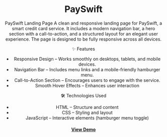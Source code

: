 
<div align='center'>

<h1>PaySwift</h1>
<p>PaySwift Landing Page A clean and responsive landing page for PaySwift, a smart credit card service. It includes a modern navigation bar, a hero section with a call-to-action, and a structured layout for an elegant user experience. The page is designed to be fully responsive across all devices. </p>
✨ Features 
  <ul>
    <li>Responsive Design – Works smoothly on desktops, tablets, and mobile devices.</li>
    <li> Navigation Bar – Includes menu links and a mobile-friendly hamburger menu.</li>
    <li>Call-to-Action Section – Encourages users to engage with the service.</li>
    <li> Smooth Hover Effects – Enhances user interaction</li>
  </ul>
  🛠 Technologies Used
  <ul>
    <li>HTML – Structure and content</li>
    <li> CSS – Styling and layout </li>
    <li>JavaScript – Interactive elements (hamburger menu toggle)</li>
  </ul>

<h4> <a href=https://rekhss.github.io/paySwift/>View Demo</a> </h4>
